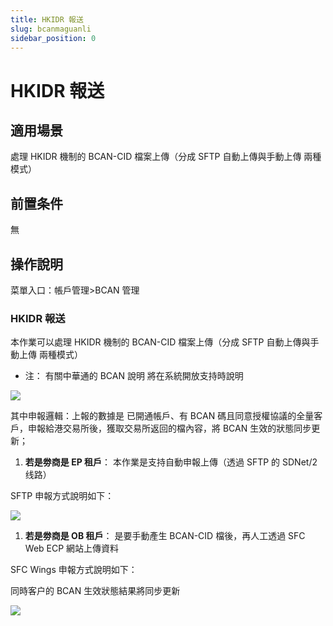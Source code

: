 ```yaml
---
title: HKIDR 報送
slug: bcanmaguanli
sidebar_position: 0
---
```



# HKIDR 報送

## 適用場景

處理 HKIDR 機制的 BCAN-CID 檔案上傳（分成 SFTP 自動上傳與手動上傳 兩種模式）

## 前置条件

無

## 操作說明

菜單入口：帳戶管理&gt;BCAN 管理

### HKIDR 報送

本作業可以處理 HKIDR 機制的 BCAN-CID 檔案上傳（分成 SFTP 自動上傳與手動上傳 兩種模式）

- 注： 有關中華通的 BCAN 說明 將在系統開放支持時說明

<img src="/assets/BYcPbsqrgohUafxOwtscJK1enYe.png" src-width="1280" src-height="586" align="center"/>

其中申報邏輯：上報的數據是 已開通帳戶、有 BCAN 碼且同意授權協議的全量客戶，申報給港交易所後，獲取交易所返回的檔內容，將 BCAN 生效的狀態同步更新；

1. **若是劵商是 ****EP**** 租戶**： 本作業是支持自動申報上傳（透過 SFTP 的 SDNet/2 线路）

SFTP 申報方式說明如下：

<img src="/assets/FyiOb1BuPoldCzxSpA9cL40NnBf.png" src-width="3250" src-height="1542" align="center"/>

1. **若是劵商是 OB 租戶**： 是要手動產生 BCAN-CID 檔後，再人工透過 SFC Web ECP 網站上傳資料

SFC Wings 申報方式說明如下：

 同時客户的 BCAN 生效狀態結果將同步更新

<img src="/assets/MiV2b5v8doYLUPxRcWlclM9MnOf.png" src-width="3218" src-height="1228" align="center"/>

### 

